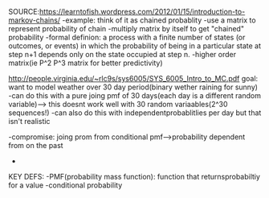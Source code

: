 SOURCE:https://learntofish.wordpress.com/2012/01/15/introduction-to-markov-chains/
-example: think of it as chained probablity
-use a matrix to represent probability of chain
  -multiply matrix by itself to get "chained" probability
-formal definion: a process with a finite number of states (or outcomes, or
events) in which the probability of being in a particular state at step n+1
depends only on the state occupied at step n.
-higher order matrix(ie P^2 P^3 matrix for better predictivity)

http://people.virginia.edu/~rlc9s/sys6005/SYS_6005_Intro_to_MC.pdf
goal: want to model weather over 30 day period(binary wether raining for sunny)
-can do this with a pure joing pmf of 30 days(each day is a different random
variable)--> this doesnt work well with 30 random variaables(2^30 sequences!)
-can also do this with independentprobablitlies per day but that isn't realistic

-compromise: joing prom from conditional pmf-->probability dependent from on
the past

-


KEY DEFS:
-PMF(probability mass function): function that returnsprobabiltiy for a
value
-conditional probability

